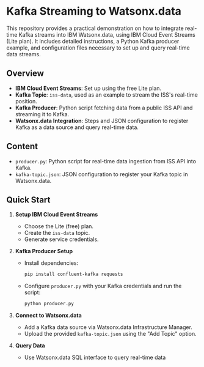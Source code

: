 # Kafka Streaming to Watsonx.data

This repository provides a practical demonstration on how to integrate real-time Kafka streams into IBM Watsonx.data, using IBM Cloud Event Streams (Lite plan). It includes detailed instructions, a Python Kafka producer example, and configuration files necessary to set up and query real-time data streams.

## Overview

- **IBM Cloud Event Streams**: Set up using the free Lite plan.
- **Kafka Topic**: `iss-data`, used as an example to stream the ISS's real-time position.
- **Kafka Producer**: Python script fetching data from a public ISS API and streaming it to Kafka.
- **Watsonx.data Integration**: Steps and JSON configuration to register Kafka as a data source and query real-time data.

## Content

- `producer.py`: Python script for real-time data ingestion from ISS API into Kafka.
- `kafka-topic.json`: JSON configuration to register your Kafka topic in Watsonx.data.

## Quick Start

1. **Setup IBM Cloud Event Streams**
   - Choose the Lite (free) plan.
   - Create the `iss-data` topic.
   - Generate service credentials.

2. **Kafka Producer Setup**
   - Install dependencies:  
     ```bash
     pip install confluent-kafka requests
     ```
   - Configure `producer.py` with your Kafka credentials and run the script:
     ```bash
     python producer.py
     ```

3. **Connect to Watsonx.data**
   - Add a Kafka data source via Watsonx.data Infrastructure Manager.
   - Upload the provided `kafka-topic.json` using the \"Add Topic\" option.

4. **Query Data**
   - Use Watsonx.data SQL interface to query real-time data
